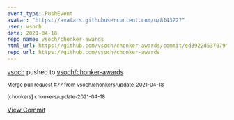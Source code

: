 ```yaml
---
event_type: PushEvent
avatar: "https://avatars.githubusercontent.com/u/814322?"
user: vsoch
date: 2021-04-18
repo_name: vsoch/chonker-awards
html_url: https://github.com/vsoch/chonker-awards/commit/ed3922d537079f763cd1b95a8b4186b5bd40a96f
repo_url: https://github.com/vsoch/chonker-awards
---
```


<a href='https://github.com/vsoch' target='_blank'>vsoch</a> pushed to <a href='https://github.com/vsoch/chonker-awards' target='_blank'>vsoch/chonker-awards</a>

<small>Merge pull request #77 from vsoch/chonkers/update-2021-04-18

[chonkers] chonkers/update-2021-04-18</small>

<a href='https://github.com/vsoch/chonker-awards/commit/ed3922d537079f763cd1b95a8b4186b5bd40a96f' target='_blank'>View Commit</a>
